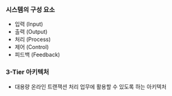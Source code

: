 ### 시스템의 구성 요소
* 입력 (Input)
* 출력 (Output)
* 처리 (Process)
* 제어 (Control)
* 피드백 (Feedback)

### 3-Tier 아키텍처
* 대용량 온라인 트랜잭션 처리 업무에 활용할 수 있도록 하는 아키텍처